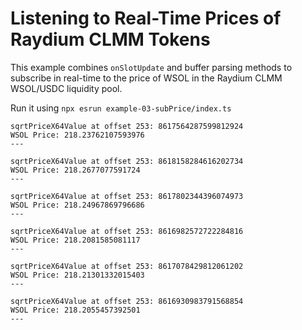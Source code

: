 # Listening to Real-Time Prices of Raydium CLMM Tokens

This example combines `onSlotUpdate` and buffer parsing methods to subscribe in real-time to the price of WSOL in the Raydium CLMM WSOL/USDC liquidity pool.

Run it using `npx esrun example-03-subPrice/index.ts`

```
sqrtPriceX64Value at offset 253: 8617564287599812924
WSOL Price: 218.23762107593976
---

sqrtPriceX64Value at offset 253: 8618158284616202734
WSOL Price: 218.2677077591724
---

sqrtPriceX64Value at offset 253: 8617802344396074973
WSOL Price: 218.24967869796686
---

sqrtPriceX64Value at offset 253: 8616982572722284816
WSOL Price: 218.2081585081117
---

sqrtPriceX64Value at offset 253: 8617078429812061202
WSOL Price: 218.21301332015403
---

sqrtPriceX64Value at offset 253: 8616930983791568854
WSOL Price: 218.2055457392501
---